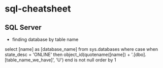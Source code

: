 # sql-cheatsheet

## SQL Server
- finding database by table name

select [name] as [database_name] from sys.databases 
where 
    case when state_desc = 'ONLINE' 
        then object_id(quotename([name]) + '.[dbo].[table_name_we_have]', 'U') 
    end is not null
order by 1
